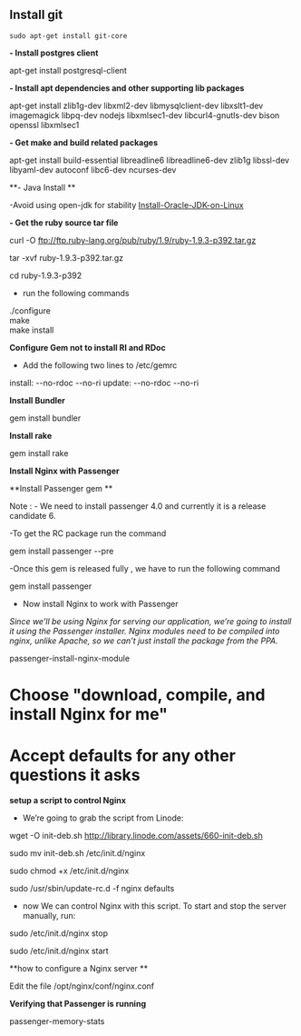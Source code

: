 ## Install git

```
sudo apt-get install git-core
```

**- Install postgres client**

apt-get install postgresql-client

**- Install apt dependencies and other supporting lib packages**

 apt-get install zlib1g-dev libxml2-dev libmysqlclient-dev libxslt1-dev   imagemagick libpq-dev nodejs libxmlsec1-dev libcurl4-gnutls-dev bison openssl libxmlsec1 

**- Get make and build related packages**

apt-get install build-essential libreadline6 libreadline6-dev zlib1g libssl-dev libyaml-dev autoconf libc6-dev ncurses-dev  

**-  Java Install **

-Avoid using open-jdk for stability [Install-Oracle-JDK-on-Linux](https://github.com/m-narayan/beacon/wiki/Install-Oracle-JDK-on-Linux)

**- Get the ruby source tar file**

curl -O ftp://ftp.ruby-lang.org/pub/ruby/1.9/ruby-1.9.3-p392.tar.gz

tar -xvf ruby-1.9.3-p392.tar.gz

cd ruby-1.9.3-p392

- run the following commands

./configure  
make  
make install 

**Configure Gem not to install RI and RDoc**

- Add the following two lines to /etc/gemrc

install: --no-rdoc --no-ri 
update:  --no-rdoc --no-ri


**Install Bundler**

gem install bundler

**Install rake**

gem install rake

**Install Nginx with Passenger**

**Install Passenger gem **

Note : - We need to install passenger 4.0 and currently it is a release candidate 6. 

-To get the RC package run the command 

gem install passenger --pre

-Once this gem is released fully , we have to run the following command

gem install passenger 

- Now install Nginx to work with Passenger

_Since we’ll be using Nginx for serving our application, we’re going to install it using the Passenger installer. Nginx modules need to be compiled into nginx, unlike Apache, so we can’t just install the package from the PPA._

passenger-install-nginx-module

# Choose "download, compile, and install Nginx for me"
# Accept defaults for any other questions it asks


**setup a script to control Nginx**

- We’re going to grab the script from Linode:

wget -O init-deb.sh http://library.linode.com/assets/660-init-deb.sh

sudo mv init-deb.sh /etc/init.d/nginx

sudo chmod +x /etc/init.d/nginx

sudo /usr/sbin/update-rc.d -f nginx defaults

- now We can control Nginx with this script. To start and stop the server manually, run:

sudo /etc/init.d/nginx stop

sudo /etc/init.d/nginx start

**how to configure a Nginx server **

Edit the file /opt/nginx/conf/nginx.conf 


**Verifying that Passenger is running**

passenger-memory-stats